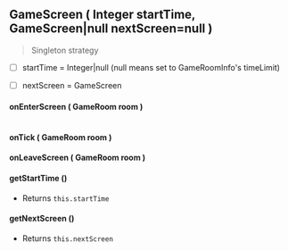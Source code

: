 ## GameScreen ( Integer startTime, GameScreen|null nextScreen=null )

> Singleton strategy

* [ ]  startTime = Integer|null (null means set to GameRoomInfo's timeLimit)
* [ ]  nextScreen = GameScreen


#### onEnterScreen ( GameRoom room )

```

```


#### onTick ( GameRoom room )


#### onLeaveScreen ( GameRoom room )


#### getStartTime ()

* Returns `this.startTime`


#### getNextScreen ()

* Returns `this.nextScreen`
